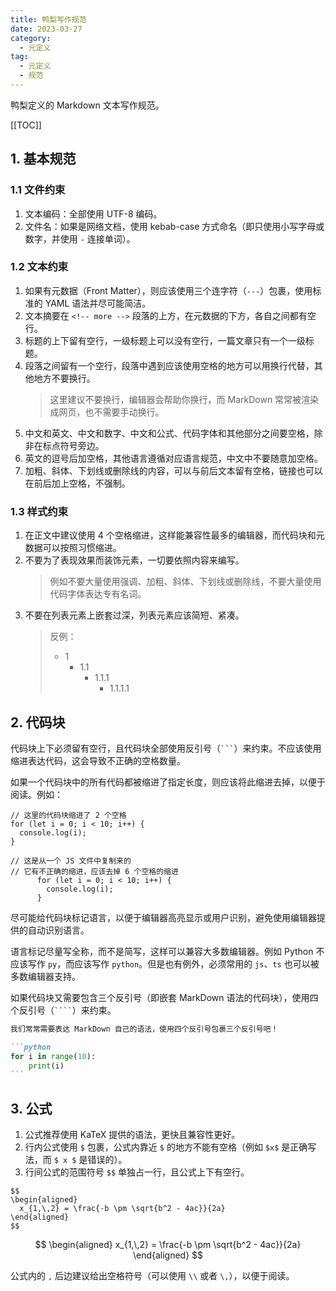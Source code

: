 ```yaml
---
title: 鸭梨写作规范
date: 2023-03-27
category:
  - 元定义
tag:
  - 元定义
  - 规范
---
```


鸭梨定义的 Markdown 文本写作规范。

<!-- more -->

[[TOC]]

## 1. 基本规范

### 1.1 文件约束

1. 文本编码：全部使用 UTF-8 编码。
2. 文件名：如果是网络文档，使用 kebab-case 方式命名（即只使用小写字母或数字，并使用 `-` 连接单词）。

### 1.2 文本约束

1. 如果有元数据（Front Matter），则应该使用三个连字符（`---`）包裹，使用标准的 YAML 语法并尽可能简洁。
2. 文本摘要在 `<!-- more -->` 段落的上方，在元数据的下方，各自之间都有空行。
3. 标题的上下留有空行，一级标题上可以没有空行，一篇文章只有一个一级标题。
4. 段落之间留有一个空行，段落中遇到应该使用空格的地方可以用换行代替，其他地方不要换行。
    > 这里建议不要换行，编辑器会帮助你换行，而 MarkDown 常常被渲染成网页，也不需要手动换行。
5. 中文和英文、中文和数字、中文和公式、代码字体和其他部分之间要空格，除非在标点符号旁边。
6. 英文的逗号后加空格，其他语言遵循对应语言规范，中文中不要随意加空格。
7. 加粗、斜体、下划线或删除线的内容，可以与前后文本留有空格，链接也可以在前后加上空格，不强制。

### 1.3 样式约束

1. 在正文中建议使用 4 个空格缩进，这样能兼容性最多的编辑器，而代码块和元数据可以按照习惯缩进。
2. 不要为了表现效果而装饰元素，一切要依照内容来编写。
    > 例如不要大量使用强调、加粗、斜体、下划线或删除线，不要大量使用代码字体表达专有名词。
3. 不要在列表元素上嵌套过深，列表元素应该简短、紧凑。
    > 反例：
    > - 1
    >     - 1.1
    >         - 1.1.1
    >              - 1.1.1.1

## 2. 代码块

代码块上下必须留有空行，且代码块全部使用反引号（` ``` `）来约束。不应该使用缩进表达代码，这会导致不正确的空格数量。

如果一个代码块中的所有代码都被缩进了指定长度，则应该将此缩进去掉，以便于阅读。例如：

```javascript:no-line-numbers
// 这里的代码块缩进了 2 个空格
for (let i = 0; i < 10; i++) {
  console.log(i);
}
```
```javascript:no-line-numbers
// 这是从一个 JS 文件中复制来的
// 它有不正确的缩进，应该去掉 6 个空格的缩进
      for (let i = 0; i < 10; i++) {
        console.log(i);
      }
```

尽可能给代码块标记语言，以便于编辑器高亮显示或用户识别，避免使用编辑器提供的自动识别语言。

语言标记尽量写全称，而不是简写，这样可以兼容大多数编辑器。例如 Python 不应该写作 `py`，而应该写作 `python`。但是也有例外，必须常用的 `js`、`ts` 也可以被多数编辑器支持。

如果代码块又需要包含三个反引号（即嵌套 MarkDown 语法的代码块），使用四个反引号（` ```` `）来约束。

````markdown
我们常常需要表达 MarkDown 自己的语法，使用四个反引号包裹三个反引号吧！

```python
for i in range(10):
    print(i)
```
````

## 3. 公式

1. 公式推荐使用 KaTeX 提供的语法，更快且兼容性更好。
2. 行内公式使用 `$` 包裹，公式内靠近 `$` 的地方不能有空格（例如 `$x$` 是正确写法，而 `$ x $` 是错误的）。
3. 行间公式的范围符号 `$$` 单独占一行，且公式上下有空行。

```latex:no-line-numbers
$$
\begin{aligned}
  x_{1,\,2} = \frac{-b \pm \sqrt{b^2 - 4ac}}{2a}
\end{aligned}
$$
```

$$
\begin{aligned}
  x_{1,\,2} = \frac{-b \pm \sqrt{b^2 - 4ac}}{2a}
\end{aligned}
$$

公式内的 `,` 后边建议给出空格符号（可以使用 `\\` 或者 `\,`），以便于阅读。
